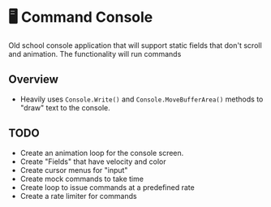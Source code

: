 ﻿# 🖥️ Command Console

Old school console application that will support static fields that don't scroll and animation.
The functionality will run commands

## Overview

* Heavily uses `Console.Write()` and `Console.MoveBufferArea()` methods to "draw" text to the console.

## TODO

* Create an animation loop for the console screen.
* Create "Fields" that have velocity and color
* Create cursor menus for "input"
* Create mock commands to take time
* Create loop to issue commands at a predefined rate
* Create a rate limiter for commands